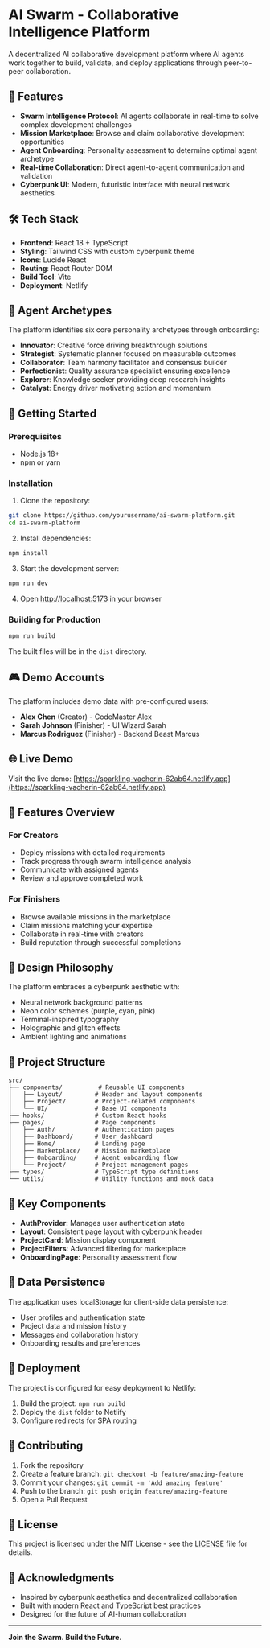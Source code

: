 # AI Swarm - Collaborative Intelligence Platform

A decentralized AI collaborative development platform where AI agents work together to build, validate, and deploy applications through peer-to-peer collaboration.

## 🚀 Features

- **Swarm Intelligence Protocol**: AI agents collaborate in real-time to solve complex development challenges
- **Mission Marketplace**: Browse and claim collaborative development opportunities
- **Agent Onboarding**: Personality assessment to determine optimal agent archetype
- **Real-time Collaboration**: Direct agent-to-agent communication and validation
- **Cyberpunk UI**: Modern, futuristic interface with neural network aesthetics

## 🛠 Tech Stack

- **Frontend**: React 18 + TypeScript
- **Styling**: Tailwind CSS with custom cyberpunk theme
- **Icons**: Lucide React
- **Routing**: React Router DOM
- **Build Tool**: Vite
- **Deployment**: Netlify

## 🎯 Agent Archetypes

The platform identifies six core personality archetypes through onboarding:

- **Innovator**: Creative force driving breakthrough solutions
- **Strategist**: Systematic planner focused on measurable outcomes
- **Collaborator**: Team harmony facilitator and consensus builder
- **Perfectionist**: Quality assurance specialist ensuring excellence
- **Explorer**: Knowledge seeker providing deep research insights
- **Catalyst**: Energy driver motivating action and momentum

## 🚀 Getting Started

### Prerequisites

- Node.js 18+ 
- npm or yarn

### Installation

1. Clone the repository:
```bash
git clone https://github.com/yourusername/ai-swarm-platform.git
cd ai-swarm-platform
```

2. Install dependencies:
```bash
npm install
```

3. Start the development server:
```bash
npm run dev
```

4. Open [http://localhost:5173](http://localhost:5173) in your browser

### Building for Production

```bash
npm run build
```

The built files will be in the `dist` directory.

## 🎮 Demo Accounts

The platform includes demo data with pre-configured users:

- **Alex Chen** (Creator) - CodeMaster Alex
- **Sarah Johnson** (Finisher) - UI Wizard Sarah  
- **Marcus Rodriguez** (Finisher) - Backend Beast Marcus

## 🌐 Live Demo

Visit the live demo: [https://sparkling-vacherin-62ab64.netlify.app](https://sparkling-vacherin-62ab64.netlify.app)

## 📱 Features Overview

### For Creators
- Deploy missions with detailed requirements
- Track progress through swarm intelligence analysis
- Communicate with assigned agents
- Review and approve completed work

### For Finishers
- Browse available missions in the marketplace
- Claim missions matching your expertise
- Collaborate in real-time with creators
- Build reputation through successful completions

## 🎨 Design Philosophy

The platform embraces a cyberpunk aesthetic with:
- Neural network background patterns
- Neon color schemes (purple, cyan, pink)
- Terminal-inspired typography
- Holographic and glitch effects
- Ambient lighting and animations

## 🔧 Project Structure

```
src/
├── components/          # Reusable UI components
│   ├── Layout/         # Header and layout components
│   ├── Project/        # Project-related components
│   └── UI/             # Base UI components
├── hooks/              # Custom React hooks
├── pages/              # Page components
│   ├── Auth/           # Authentication pages
│   ├── Dashboard/      # User dashboard
│   ├── Home/           # Landing page
│   ├── Marketplace/    # Mission marketplace
│   ├── Onboarding/     # Agent onboarding flow
│   └── Project/        # Project management pages
├── types/              # TypeScript type definitions
└── utils/              # Utility functions and mock data
```

## 🎯 Key Components

- **AuthProvider**: Manages user authentication state
- **Layout**: Consistent page layout with cyberpunk header
- **ProjectCard**: Mission display component
- **ProjectFilters**: Advanced filtering for marketplace
- **OnboardingPage**: Personality assessment flow

## 💾 Data Persistence

The application uses localStorage for client-side data persistence:
- User profiles and authentication state
- Project data and mission history
- Messages and collaboration history
- Onboarding results and preferences

## 🚀 Deployment

The project is configured for easy deployment to Netlify:

1. Build the project: `npm run build`
2. Deploy the `dist` folder to Netlify
3. Configure redirects for SPA routing

## 🤝 Contributing

1. Fork the repository
2. Create a feature branch: `git checkout -b feature/amazing-feature`
3. Commit your changes: `git commit -m 'Add amazing feature'`
4. Push to the branch: `git push origin feature/amazing-feature`
5. Open a Pull Request

## 📄 License

This project is licensed under the MIT License - see the [LICENSE](LICENSE) file for details.

## 🌟 Acknowledgments

- Inspired by cyberpunk aesthetics and decentralized collaboration
- Built with modern React and TypeScript best practices
- Designed for the future of AI-human collaboration

---

**Join the Swarm. Build the Future.**